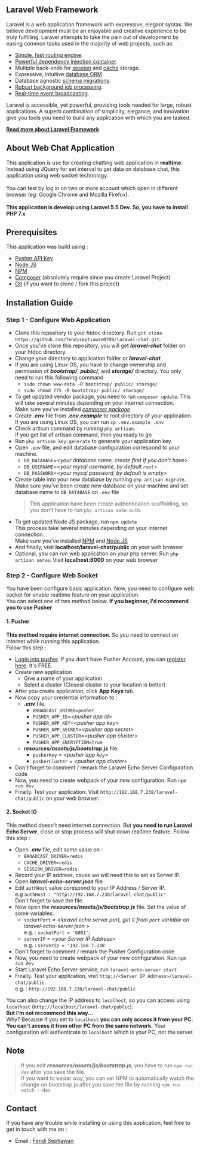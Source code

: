 ## Laravel Web Framework

Laravel is a web application framework with expressive, elegant syntax. We believe development must be an enjoyable and creative experience to be truly fulfilling. Laravel attempts to take the pain out of development by easing common tasks used in the majority of web projects, such as:

- [Simple, fast routing engine](https://laravel.com/docs/routing).
- [Powerful dependency injection container](https://laravel.com/docs/container).
- Multiple back-ends for [session](https://laravel.com/docs/session) and [cache](https://laravel.com/docs/cache) storage.
- Expressive, intuitive [database ORM](https://laravel.com/docs/eloquent).
- Database agnostic [schema migrations](https://laravel.com/docs/migrations).
- [Robust background job processing](https://laravel.com/docs/queues).
- [Real-time event broadcasting](https://laravel.com/docs/broadcasting).

Laravel is accessible, yet powerful, providing tools needed for large, robust applications. A superb combination of simplicity, elegance, and innovation give you tools you need to build any application with which you are tasked.

**[Read more about Laravel Framework](https://laravel.com/docs/)**

## **About Web Chat Application**

This application is use for creating chatting web application in **realtime**.
Instead using JQuery for set interval to get data on database chat, this application using web socket technology. <br><br>
You can test by log in on two or more account which open in different browser (eg: Google Chrome and Mozilla Firefox).<br><br> 
**This application is develop using Laravel 5.5 Dev. So, you have to install PHP 7.x**

## **Prerequisites**

This application was build using : 
- [Pusher API Key](https://dashboard.pusher.com)
- [Node JS](https://nodejs.org/en/download)
- [NPM](https://www.npmjs.com/get-npm)
- [Composer](https://getcomposer.org/download) (absolutely require since you create Laravel Project)
- [Git](https://git-scm.com/book/en/v2/Getting-Started-Installing-Git) (if you want to clone / fork this project)

## **Installation Guide**

### Step 1 - Configure Web Application
- Clone this repository to your htdoc directory. Run `git clone https://github.com/fendiseptiawan0709/laravel-chat.git`.
- Once you've clone this repository, you will get ***laravel-chat*** folder on your htdoc directory.
- Change your directory to application folder or ***laravel-chat***
- If you are using Linux OS, you have to change ownership and permission of ***bootstrap/***, ***public/***, and ***storage/*** directory. You only need to run this following command<br/> 
    - `sudo chown www-data -R bootstrap/ public/ storage/`
    - `sudo chmod 775 -R bootstrap/ public/ storage/`
- To get updated vendor package, you need to run `composer update`. This will take several minutes depending on your internet connection. <br>
Make sure you've installed [*composer package*](https://getcomposer.org/download)
- Create ***.env*** file from ***.env.example*** to root directory of your application. <br>
If you are using Linux OS, you can run `cp .env.example .env`
- Check artisan command by running `php artisan`. <br>
If you get list of artisan command, then you ready to go
- Run `php artisan key:generate` to generate your application key.
- Open `.env` file, and edit database configuration correspond to your machine. <br>
    - `DB_DATABASE`=*\<your database name, create first if you don\'t have\>*
    - `DB_USERNAME`=*\<your mysql username, by default `root`\>*
    - `DB_PASSWORD`=*\<your mysql password, by default is empty\>*
- Create table into your new database by running `php artisan migrate`.<br>
Make sure you've been create new database on your machine and set database name to `DB_DATABASE` on `.env` file
    > This application have been create authentication scaffolding, so you don't have to run `php artisan make:auth`.
- To get updated Node JS package, run `npm update` <br>
This process take several minutes depending on your internet connection.<br>
Make sure you've installed [NPM](https://www.npmjs.com/get-npm) and [Node JS](https://nodejs.org/en/download)
- And finally, visit **localhost/laravel-chat/public** on your web browser
- Optional, you can run web application on your php server. Run `php artisan serve`. Visit **localhost:8000** on your web browser

### Step 2 - Configure Web Socket
You have been configure basic application. Now, you need to configure web socket for enable realtime feature on your application. <br>
You can select one of two method below. **If you beginner, I'd recommend you to use Pusher**<br>

#### 1. Pusher
**This method require internet connection**. So you need to connect on internet while running this application.<br>
Folow this step :
- [Login into pusher](https://dashboard.pusher.com/accounts/sign_in). If you don't have Pusher Account, you can [register here](https://dashboard.pusher.com/accounts/sign_up). It's FREE.
- Create new application
    - Give a name of your application
    - Select a cluster (Closest cluster to your location is better)
- After you create application, click **App Keys** tab.
- Now copy your credential information to : 
    - ***.env*** file.
        - `BROADCAST_DRIVER=pusher`
        - `PUSHER_APP_ID`=*\<pusher app id\>*
        - `PUSHER_APP_KEY`=*\<pusher app key\>*
        - `PUSHER_APP_SECRET`=*\<pusher app secret\>*
        - `PUSHER_APP_CLUSTER`=*\<pusher app cluster\>*
        - `PUSHER_APP_ENCRYPTION=true`
    - ***resources/assets/js/bootstrap.js*** file.
        - `pusherKey` = *\<pusher app key\>*
        - `pusherCluster` = *\<pusher app cluster\>*
- Don't forget to comment / remark the Laravel Echo Server Configuration code
- Now, you need to create webpack of your new configuration. Run `npm run dev`
- Finally. Test your application. Visit `http://192.168.7.238/laravel-chat/public` on your web browser.


#### 2. Socket IO
This method doesn't need internet connection. But **you need to run Laravel Echo Server**, close or stop process will shut down realtime feature.
Follow this step : 
- Open ***.env*** file, edit some value on :
    - `BROADCAST_DRIVER=redis`
    - `CACHE_DRIVER=redis`
    - `SESSION_DRIVER=redis`
- Record your IP address, cause we will need this to set as Server IP.
- Open ***laravel-echo-server.json*** file
- Edit `authHost` value corespond to your IP Address / Server IP. <br>
e.g `authHost : "http://192.168.7.238/laravel-chat/public"`<br>
Don't forget to save the file.
- Now open the ***resources/assets/js/bootstrap.js*** file. Set the value of some variables.
    - `socketPort` = *\<laravel echo server port, get it from `port` variable on laravel-echo-server.json \>*<br>
    e.g. : `socketPort = '6001'`;
    - `serverIP` = *\<your Server IP Address\>*<br>
    e.g. : `serverIp = '192.168.7.238'`
- Don't forget to comment / remark the Pusher Configuration code
- Now, you need to create webpack of your new configuration. Run `npm run dev`
- Start Laravel Echo Server service, run `laravel-echo-server start`
- Finally. Test your application, visit `http://<Server IP Address>/laravel-chat/public`.<br>
e.g. : `http://192.168.7.238/laravel-chat/public`

You can also change the IP address to `localhost`, so you can access using `localhost` (`http://localhost/laravel-chat/public`).<br>
**But I'm not recommend this way...**<br>
Why? Because if you set to `localhost` **you can only access it from your PC. You can't access it from other PC from the same network.** Your configuration will authenticate to `localhost` which is your PC, not the server.



## **Note**

> If you edit ***resources/assets/js/bootstrap.js***, you have to run `npm run dev` after you save the file. <br>
If you want to easier way, you can set NPM to automatically watch the change on bootstrap.js after you save the file by running `npm run watch --dev`

## Contact

If you have any trouble while installing or using this application, feel free to get in touch with me on :
- Email : [Fendi Septiawan](mailto:fendi.septiawan0709@gmail.com)
